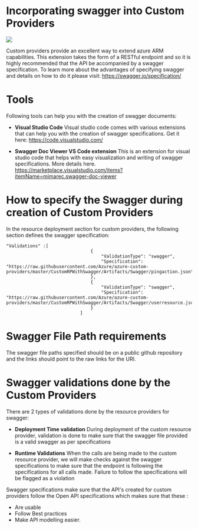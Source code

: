 # Incorporating swagger into Custom Providers

<a href="https://portal.azure.com/#create/Microsoft.Template/uri/https%3A%2F%2Fraw.githubusercontent.com%2FAzure%2Fazure-custom-providers%2Fmaster%2FCustomRPWithSwagger%2Fazuredeploy.json" target="_blank">
    <img src="http://azuredeploy.net/deploybutton.png"/> 
</a>


Custom providers provide an excellent way to extend azure ARM capabilities. This extension takes the form of a RESTful endpoint and so it is highly recommended that the API be accompanied by a swagger specification. To learn more about the advantages of specifying swagger and details on how to do it please visit: 
https://swagger.io/specification/ 


# Tools

Following tools can help you with the creation of swagger documents: 

- **Visual Studio Code**
Visual studio code comes with various extensions that can help you with the creation of swagger specifications. Get it here: 
https://code.visualstudio.com/

- **Swagger Doc Viewer VS Code extension**
This is an extension for visual studio code that helps with easy visualization and writing of swagger specifications. More details here. 
https://marketplace.visualstudio.com/items?itemName=mimarec.swagger-doc-viewer 



# How to specify the Swagger during creation of Custom Providers

In the resource deployment section for custom providers, the following section defines the swagger specification: 

```
"Validations" :[
                                {
                                    "ValidationType": "swagger",
                                    "Specification": "https://raw.githubusercontent.com/Azure/azure-custom-providers/master/CustomRPWithSwagger/Artifacts/Swagger/pingaction.json"
                                },
                                {
                                    "ValidationType": "swagger",
                                    "Specification": "https://raw.githubusercontent.com/Azure/azure-custom-providers/master/CustomRPWithSwagger/Artifacts/Swagger/userresource.json"
                                }
                            ]

```

# Swagger File Path requirements 
The swagger file paths specified should be on a public github repository and the links should point to the raw links for the URI. 


# Swagger validations done by the Custom Providers

There are 2 types of validations done by the resource providers for swagger: 

- **Deployment Time validation**
During deployment of the custom resource provider, validation is done to make sure that the swagger file provided is a valid swagger as per specifications 

- **Runtime Validations**
When the calls are being made to the custom resource provider, we will make checks against the swagger specifications to make sure that the endpoint is following the specifications for all calls made. Failure to follow the specifications will be flagged as a violation


Swagger specifications make sure that the API's created for custom providers follow the Open API specifications which makes sure that these  : 
- Are usable 
- Follow Best practices
- Make API modelling easier.







